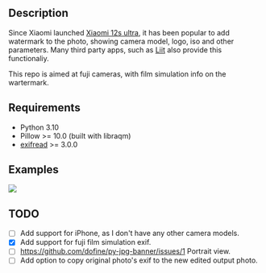 ## Description
Since Xiaomi launched [Xiaomi 12s ultra](https://www.mi.com/global/product/xiaomi-12s-ultra/), it has been popular to add watermark to the photo, showing camera model, logo, iso and other parameters. Many third party apps, such as [Liit](https://apps.apple.com/us/app/liit-photo-editor/id1547215938) also provide this functionaliy. 

This repo is aimed at fuji cameras, with film simulation info on the wartermark.

## Requirements
- Python 3.10
- Pillow >= 10.0 (built with libraqm)
- [exifread](https://pypi.org/project/ExifRead/) >= 3.0.0

## Examples
![](https://github.com/dofine/py-jpg-banner/blob/88c85d9e240db919c4c5b7860bbe4c2510beae53/output/test4.jpg)

## TODO
- [ ] Add support for iPhone, as I don't have any other camera models.
- [x] Add support for fuji film simulation exif.
- [ ] https://github.com/dofine/py-jpg-banner/issues/1 Portrait view.
- [ ] Add option to copy original photo's exif to the new edited output photo.
